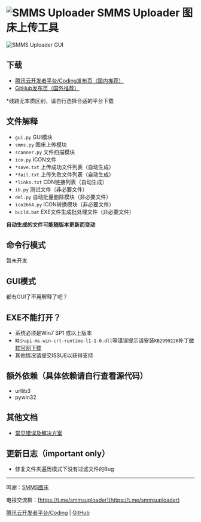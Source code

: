 # ![SMMS Uploader](https://i.loli.net/2019/02/15/5c6678567831c.jpg) SMMS Uploader 图床上传工具

![SMMS Uploader GUI](https://i.loli.net/2019/02/15/5c664a4168958.jpg)

<!-- TFSsIYDgiOHxCvk -->

## 下载

- [腾讯云开发者平台/Coding发布页（国内推荐）](https://dev.tencent.com/u/Jokin/p/SMMS_Uploader/git/releases)
- [GitHub发布页（国外推荐）](https://github.com/jokin1999/SMMS_Uploader)

\*线路无本质区别，请自行选择合适的平台下载


## 文件解释

- `gui.py` GUI模块
- `smms.py` 图床上传模块
- `scanner.py` 文件扫描模块
- `ico.py` ICON文件
- `*save.txt` 上传成功文件列表（自动生成）
- `*fail.txt` 上传失败文件列表（自动生成）
- `*links.txt` CDN链接列表（自动生成）
- `ib.py` 测试文件（非必要文件）
- `del.py` 自动批量删除模块（非必要文件）
- `ico2b64.py` ICON转换模块（非必要文件）
- `build.bat` EXE文件生成批处理文件（非必要文件）

**自动生成的文件可能随版本更新而变动**

## 命令行模式

暂未开发

## GUI模式

都有GUI了不用解释了吧？

## EXE不能打开？

- 系统必须是Win7 SP1 或以上版本
- `缺少api-ms-win-crt-runtime-l1-1-0.dll`等错误提示请安装`KB2999226`补丁[微软官网下载](https://www.microsoft.com/en-us/download/details.aspx?id=49093)
- 其他情况请提交ISSUE以获得支持

## 额外依赖（具体依赖请自行查看源代码）

- urllib3
- pywin32

## 其他文档

- [常见错误及解决方案](./error.md)

## 更新日志（important only）

- 修复文件夹遍历模式下没有过滤文件的Bug

---

鸣谢：[SMMS图床](https://sm.ms)

电报交流群：[https://t.me/smmsuploader](https://t.me/smmsuploader)

[腾讯云开发者平台/Coding](https://dev.tencent.com/u/Jokin/p/SMMS_Uploader/git) | [GitHub](https://github.com/jokin1999/SMMS_Uploader)
